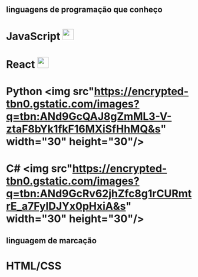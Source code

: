 ## linguagens de programação que conheço 
   # JavaScript <img src="https://upload.wikimedia.org/wikipedia/commons/thumb/9/99/Unofficial_JavaScript_logo_2.svg/1200px-Unofficial_JavaScript_logo_2.svg.png" width="30" height="30"/>
   # React <img src="https://encrypted-tbn0.gstatic.com/images?q=tbn:ANd9GcSg1MndL-Xp1JcnqaB0YOqTp6zDjrwYyGKsPA&s"  width="30" height="30"/>
   # Python <img src"https://encrypted-tbn0.gstatic.com/images?q=tbn:ANd9GcQAJ8gZmML3-V-ztaF8bYk1fkF16MXiSfHhMQ&s"  width="30"  height="30"/> 
   # C# <img src"https://encrypted-tbn0.gstatic.com/images?q=tbn:ANd9GcRv62jhZfc8g1rCURmtrE_a7FylDJYx0pHxiA&s"  width="30"  height="30"/>

## linguagem de marcação
   # HTML/CSS 
   
